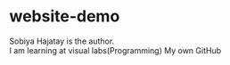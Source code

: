 # website-demo
Sobiya Hajatay is the author.
<br>
I am learning at visual labs(Programming)
My own GitHub
